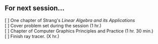 For next session...
---

[ ] One chapter of Strang's *Linear Algebra and its Applications*  
    [ ] Cover problem set during the session (1 hr.)  
[ ] Chapter of Computer Graphics Principles and Practice (1 hr. 30 min.)  
[ ] Finish ray tracer. (X hr.)  